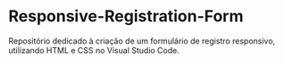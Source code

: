 # Responsive-Registration-Form
Repositório dedicado à criação de um formulário de registro responsivo, utilizando HTML e CSS no Visual Studio Code.
